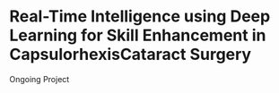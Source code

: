 # Real-Time Intelligence using Deep Learning for Skill Enhancement in CapsulorhexisCataract Surgery
Ongoing Project
